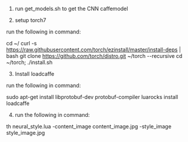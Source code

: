 1. run get_models.sh to get the CNN caffemodel 

2. setup torch7
  
  run the following in command:
  
  cd ~/
  curl -s https://raw.githubusercontent.com/torch/ezinstall/master/install-deps | bash
  git clone https://github.com/torch/distro.git ~/torch --recursive
  cd ~/torch; ./install.sh

3. Install loadcaffe
  
run the following in command:

  sudo apt-get install libprotobuf-dev protobuf-compiler
  luarocks install loadcaffe
  
4.  run the following in command:
  
th neural_style.lua -content_image content_image.jpg -style_image style_image.jpg
